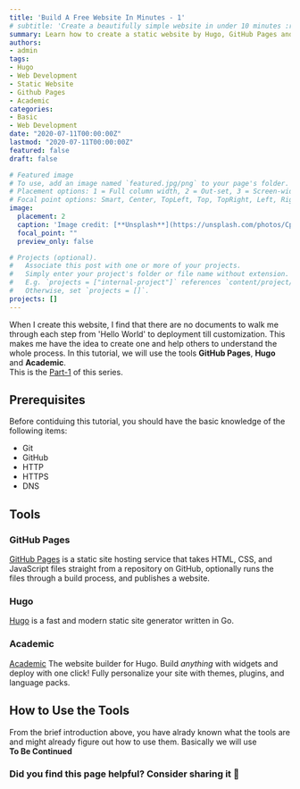 ```yaml
---
title: 'Build A Free Website In Minutes - 1'
# subtitle: 'Create a beautifully simple website in under 10 minutes :rocket:'
summary: Learn how to create a static website by Hugo, GitHub Pages and Academic.
authors:
- admin
tags:
- Hugo
- Web Development
- Static Website
- Github Pages
- Academic
categories:
- Basic
- Web Development
date: "2020-07-11T00:00:00Z"
lastmod: "2020-07-11T00:00:00Z"
featured: false
draft: false

# Featured image
# To use, add an image named `featured.jpg/png` to your page's folder.
# Placement options: 1 = Full column width, 2 = Out-set, 3 = Screen-width
# Focal point options: Smart, Center, TopLeft, Top, TopRight, Left, Right, BottomLeft, Bottom, BottomRight
image:
  placement: 2
  caption: 'Image credit: [**Unsplash**](https://unsplash.com/photos/CpkOjOcXdUY)'
  focal_point: ""
  preview_only: false

# Projects (optional).
#   Associate this post with one or more of your projects.
#   Simply enter your project's folder or file name without extension.
#   E.g. `projects = ["internal-project"]` references `content/project/deep-learning/index.md`.
#   Otherwise, set `projects = []`.
projects: []
---
```


When I create this website, I find that there are no documents to walk me through each step from 'Hello World' to deployment till customization. This makes me have the idea to create one and help others to understand the whole process. In this tutorial, we will use the tools **GitHub Pages**, **Hugo** and **Academic**.  
This is the [Part-1](https://flycoolman.com/post/build-a-free-website-in-minutes-1/) of this series.

## Prerequisites

Before contiduing this tutorial, you should have the basic knowledge of the following items:  
- Git
- GitHub
- HTTP
- HTTPS
- DNS

## Tools

### GitHub Pages

[GitHub Pages](https://pages.github.com/) is a static site hosting service that takes HTML, CSS, and JavaScript files straight from a repository on GitHub, optionally runs the files through a build process, and publishes a website.

### Hugo

[Hugo](https://gohugo.io/) is a fast and modern static site generator written in Go.

### Academic

[Academic](https://themes.gohugo.io/academic/) The website builder for Hugo. Build *anything* with widgets and deploy with one click! Fully personalize your site with themes, plugins, and language packs.

## How to Use the Tools

From the brief introduction above, you have alrady known what the tools are and might already figure out how to use them. Basically we will use  
**To Be Continued**



### Did you find this page helpful? Consider sharing it 🙌
